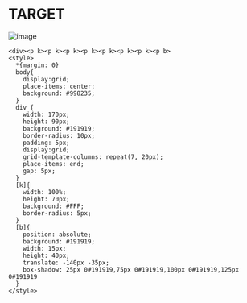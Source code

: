 # TARGET

![image](https://github.com/gaschneider/cssbattle/assets/16023844/0aa38196-d384-4292-87e2-21e9109267dc)

```
<div><p k><p k><p k><p k><p k><p k><p k><p b>
<style>
  *{margin: 0}
  body{
    display:grid;
    place-items: center;
    background: #998235;
  }
  div {
    width: 170px;
    height: 90px;
    background: #191919;
    border-radius: 10px;
    padding: 5px;
    display:grid;
    grid-template-columns: repeat(7, 20px);
    place-items: end;
    gap: 5px;
  }
  [k]{
    width: 100%;
    height: 70px;
    background: #FFF;
    border-radius: 5px;
  }
  [b]{
    position: absolute;
    background: #191919;
    width: 15px;
    height: 40px;
    translate: -140px -35px;
    box-shadow: 25px 0#191919,75px 0#191919,100px 0#191919,125px 0#191919
  }
</style>
```
